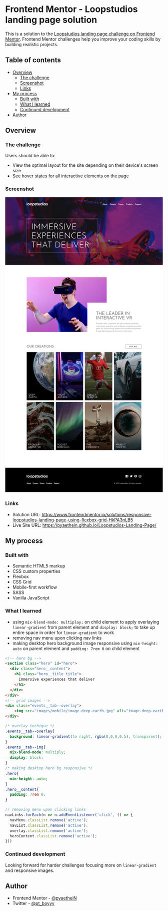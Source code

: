 # Frontend Mentor - Loopstudios landing page solution

This is a solution to the [Loopstudios landing page challenge on Frontend Mentor](https://www.frontendmentor.io/challenges/loopstudios-landing-page-N88J5Onjw). Frontend Mentor challenges help you improve your coding skills by building realistic projects. 

## Table of contents

- [Overview](#overview)
  - [The challenge](#the-challenge)
  - [Screenshot](#screenshot)
  - [Links](#links)
- [My process](#my-process)
  - [Built with](#built-with)
  - [What I learned](#what-i-learned)
  - [Continued development](#continued-development)
- [Author](#author)

## Overview

### The challenge

Users should be able to:

- View the optimal layout for the site depending on their device's screen size
- See hover states for all interactive elements on the page

### Screenshot

![](screenshots/desktop-design.png)

### Links

- Solution URL: https://www.frontendmentor.io/solutions/responsive-loopstudios-landing-page-using-flexbox-grid-HkPA3nLB5
- Live Site URL: https://pyaethein.github.io/Loopstudios-Landing-Page/

## My process

### Built with

- Semantic HTML5 markup
- CSS custom properties
- Flexbox
- CSS Grid
- Mobile-first workflow
- SASS
- Vanilla JavaScript

### What I learned

- using `mix-blend-mode: multiplay;` on child element to apply overlaying `linear-gradient` from parent element and `display: block;` to take up entire space in order for `linear-gradient` to work
- removing nav menu upon clicking nav links 
- making desktop hero background image responsive using `min-height: auto` on parent element and `padding: 7rem 0` on child element

```html
<!-- hero bg -->
<section class="hero" id="hero">
  <div class="hero__content">
    <h1 class="hero__title title">
      Immersive experiences that deliver
    </h1>
  </div>
</div>
<!-- grid images -->
<div class="events__tab--overlay">
    <img src="images/mobile/image-deep-earth.jpg" alt="image-deep-earth" class="events__tab--img">
</div>
```
```css
/* overlay techique */
.events__tab--overlay{
  background: linear-gradient(to right, rgba(0,0,0,0.5), transparent);
}
.events__tab--img{
  mix-blend-mode: multiply;
  display: block;
}
/* making desktop hero bg responsive */
.hero{
  min-height: auto;
}
.hero__content{
  padding: 7rem 0;
}
```
```js
// removing menu upon clicking links
navLinks.forEach(n => n.addEventListener('click', () => {
  navMenu.classList.remove('active');
  navList.classList.remove('active');
  overlay.classList.remove('active');
  heroContent.classList.remove('active');
}))
```

### Continued development

Looking forward for harder challenges focusing more on `linear-gradient` and responsive images.

## Author

- Frontend Mentor - [@pyaetheiN](https://www.frontendmentor.io/profile/pyaetheiN)
- Twitter - [@pt_boyyy](https://www.twitter.com/pt_boyyy)